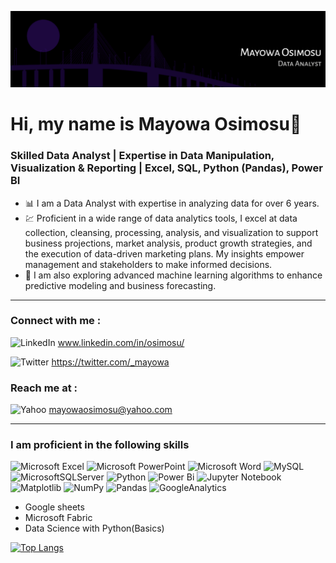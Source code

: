 ![mayowa_banner](assets/Header.png)

# Hi, my name is Mayowa Osimosu👋

### Skilled Data Analyst | Expertise in Data Manipulation, Visualization & Reporting | Excel, SQL, Python (Pandas), Power BI

- 📊 I am a Data Analyst with expertise in analyzing data for over 6 years. 
- 💹 Proficient in a wide range of data analytics tools, I excel at data collection, cleansing, processing, analysis, and visualization to support business projections, market analysis, product growth strategies, and the execution of data-driven marketing plans. My insights empower management and stakeholders to make informed decisions.
- 🌱 I am also exploring advanced machine learning algorithms to enhance predictive modeling and business forecasting.

-----
### Connect with me : 
![LinkedIn](https://img.shields.io/badge/LinkedIn-0077B5?style=for-the-badge&logo=linkedin&logoColor=white) www.linkedin.com/in/osimosu/

![Twitter](https://img.shields.io/badge/Twitter-1DA1F2?style=for-the-badge&logo=twitter&logoColor=white) https://twitter.com/_mayowa

### Reach me at :
![Yahoo](https://img.shields.io/badge/Yahoo!-6001D2?style=for-the-badge&logo=yahoo&logoColor=white)  mayowaosimosu@yahoo.com





---
### I am proficient in the following skills
  
![Microsoft Excel](https://img.shields.io/badge/Microsoft_Excel-217346?style=for-the-badge&logo=microsoft-excel&logoColor=white)
![Microsoft PowerPoint](https://img.shields.io/badge/Microsoft_PowerPoint-B7472A?style=for-the-badge&logo=microsoft-powerpoint&logoColor=white)
![Microsoft Word](https://img.shields.io/badge/Microsoft_Word-2B579A?style=for-the-badge&logo=microsoft-word&logoColor=white)
![MySQL](https://img.shields.io/badge/mysql-%2300f.svg?style=for-the-badge&logo=mysql&logoColor=white)
![MicrosoftSQLServer](https://img.shields.io/badge/Microsoft%20SQL%20Server-CC2927?style=for-the-badge&logo=microsoft%20sql%20server&logoColor=white)
![Python](https://img.shields.io/badge/python-3670A0?style=for-the-badge&logo=python&logoColor=ffdd54)
![Power Bi](https://img.shields.io/badge/power_bi-F2C811?style=for-the-badge&logo=powerbi&logoColor=black)
![Jupyter Notebook](https://img.shields.io/badge/jupyter-%23FA0F00.svg?style=for-the-badge&logo=jupyter&logoColor=white) 
![Matplotlib](https://img.shields.io/badge/Matplotlib-%23ffffff.svg?style=for-the-badge&logo=Matplotlib&logoColor=black)
![NumPy](https://img.shields.io/badge/numpy-%23013243.svg?style=for-the-badge&logo=numpy&logoColor=white)
![Pandas](https://img.shields.io/badge/pandas-%23150458.svg?style=for-the-badge&logo=pandas&logoColor=white)
![GoogleAnalytics](https://img.shields.io/badge/Google%20Analytics-E37400?style=for-the-badge&logo=google%20analytics&logoColor=white)
- Google sheets
- Microsoft Fabric
- Data Science with Python(Basics)


[![Top Langs](https://github-readme-stats.vercel.app/api/top-langs/?username=MayoLJS&layout=compact)](https://github.com/MayoLJS)

